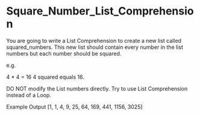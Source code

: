 # Square_Number_List_Comprehension






You are going to write a List Comprehension to create a new list called squared_numbers. This new list should contain every number in the list numbers but each number should be squared.

e.g. 

4 * 4 = 16
4 squared equals 16.

DO NOT modify the List numbers directly. Try to use List Comprehension instead of a Loop.

Example Output
[1, 1, 4, 9, 25, 64, 169, 441, 1156, 3025]
